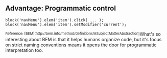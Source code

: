 ##  Advantage: Programmatic control

    block('navMenu').elem('item').click( ... );
    block('navMenu').elem('item').setModifier('current');
<div style="font-size:11px; float: left">Reference: [BEM](http://bem.info/method/definitions/#SubjectMatterAbstraction)</div>
<aside data-markdown class="notes">
    What's so interesting about BEM is that it helps humans
    organize code, but it's focus on strict naming conventions
    means it opens the door for programmatic interpretation too.
</aside>
